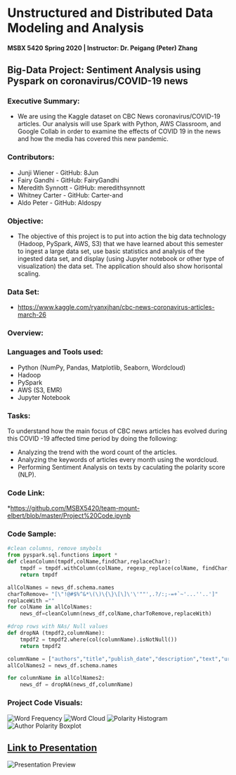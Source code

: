 # Unstructured and Distributed Data Modeling and Analysis
#### MSBX 5420 Spring 2020 | Instructor: Dr. Peigang (Peter) Zhang

## Big-Data Project: Sentiment Analysis using Pyspark on coronavirus/COVID-19 news

### Executive Summary:
* We are using the Kaggle dataset on CBC News coronavirus/COVID-19 articles. Our analysis will use Spark with Python, AWS Classroom, and Google Collab in order to examine the effects of COVID 19 in the news and how the media has covered this new pandemic.

### Contributors:
* Junji Wiener - GitHub: 8Jun
* Fairy Gandhi - GitHub: FairyGandhi
* Meredith Synnott - GitHub: meredithsynnott
* Whitney Carter - GitHub: Carter-and
* Aldo Peter - GitHub: Aldospy

### Objective:
* The objective of this project is to put into action the big data technology (Hadoop, PySpark, AWS, S3) that we have learned about this semester to ingest a large data set, use basic statistics and analysis of the ingested data set, and display (using Jupyter notebook or other type of visualization) the data set. The application should also show horisontal scaling.

### Data Set:
* https://www.kaggle.com/ryanxjhan/cbc-news-coronavirus-articles-march-26

### Overview:

### Languages and Tools used:
* Python (NumPy, Pandas, Matplotlib, Seaborn, Wordcloud)
* Hadoop
* PySpark
* AWS (S3, EMR)
* Jupyter Notebook

### Tasks:
To understand how the main focus of CBC news articles has evolved during this COVID -19 affected time period by doing the following:
  * Analyzing the trend with the word count of the articles.
  * Analyzing the keywords of articles every month using the wordcloud.
  * Performing Sentiment Analysis on texts by caculating the polarity score (NLP).

### Code Link: 
*https://github.com/MSBX5420/team-mount-elbert/blob/master/Project%20Code.ipynb

### Code Sample:
``` python
#clean columns, remove smybols
from pyspark.sql.functions import *
def cleanColumn(tmpdf,colName,findChar,replaceChar):
    tmpdf = tmpdf.withColumn(colName, regexp_replace(colName, findChar, replaceChar))
    return tmpdf

allColNames = news_df.schema.names
charToRemove= "[\"!@#$%^&*\(\)\{\}\[\]\'\'""',.?/:;-=+`~'...''..']"
replaceWith =""
for colName in allColNames:
    news_df=cleanColumn(news_df,colName,charToRemove,replaceWith)

#drop rows with NAs/ Null values
def dropNA (tmpdf2,columnName):
    tmpdf2 = tmpdf2.where(col(columnName).isNotNull())
    return tmpdf2

columnName = ["authors","title","publish_date","description","text","url"]
allColNames2 = news_df.schema.names

for columnName in allColNames2:
    news_df = dropNA(news_df,columnName)
```

### Project Code Visuals:
![Word Frequency](/images/logo.png)
![Word Cloud](/images/logo.png)
![Polarity Histogram](/images/logo.png)
![Author Polarity Boxplot](/images/logo.png)

## [Link to Presentation](https://github.com/MSBX5420/team-mount-elbert/blob/master/Design%2C%20Development%2C%20and%20Test%20document.pdf)
![Presentation Preview](/images/logo.png)



